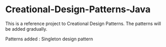 # Creational-Design-Patterns-Java

This is a reference project to Creational Design Patterns.  The patterns will be added gradually.


Patterns added :
Singleton design pattern
